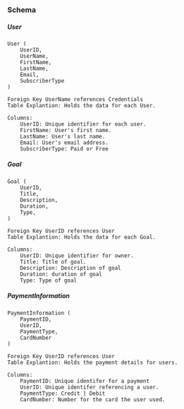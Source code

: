 ### Schema


##### User 

    User ( 
        UserID, 
        UserName, 
        FirstName, 
        LastName, 
        Email, 
        SubscriberType
    )
    
    Foreign Key UserName references Credentials
    Table Explantion: Holds the data for each User.

    Columns:
        UserID: Unique identifier for each user.
        FirstName: User's first name.
        LastName: User's last name.
        Email: User's email address.
        SubscriberType: Paid or Free
	


##### Goal 


    Goal ( 
        UserID, 
        Title, 
        Description, 
        Duration, 
        Type,  
    )
    
    Foreign Key UserID references User 
    Table Explantion: Holds the data for each Goal.

    Columns:
        UserID: Unique identifier for owner.
        Title: Title of goal.
        Description: Description of goal
        Duration: duration of goal
        Type: Type of goal


##### PaymentInformation 
    
    PaymentInformation (
        PaymentID,
        UserID,
        PaymentType,
        CardNumber
    )
   
    Foreign Key UserID references User
    Table Explantion: Holds the payment details for users.
    
    Columns:
        PaymentID: Unique identifer for a payment
        UserID: Unique identifer referencing a user.
        PaymentType: Credit | Debit
        CardNumber: Number for the card the user used.
